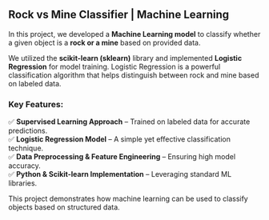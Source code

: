 ## **Rock vs Mine Classifier | Machine Learning**  

In this project, we developed a **Machine Learning model** to classify whether a given object is a **rock or a mine** based on provided data.  

We utilized the **scikit-learn (sklearn)** library and implemented **Logistic Regression** for model training. Logistic Regression is a powerful classification algorithm that helps distinguish between rock and mine based on labeled data.  

### **Key Features:**  
✅ **Supervised Learning Approach** – Trained on labeled data for accurate predictions.  
✅ **Logistic Regression Model** – A simple yet effective classification technique.  
✅ **Data Preprocessing & Feature Engineering** – Ensuring high model accuracy.  
✅ **Python & Scikit-learn Implementation** – Leveraging standard ML libraries.  

This project demonstrates how machine learning can be used to classify objects based on structured data.  
